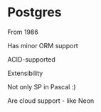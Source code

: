 
# Postgres

From 1986

Has minor ORM support

ACID-supported

Extensibility

Not only SP in Pascal :)

Are cloud support - like Neon

